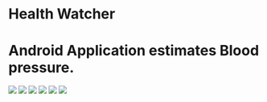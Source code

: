 Health Watcher
===================

Android Application estimates Blood pressure.
===================
![](https://github.com/yangjiekai/Blood-Pressure-App/blob/master/1.png)
![](https://github.com/yangjiekai/Blood-Pressure-App/blob/master/2.png)
![](https://github.com/yangjiekai/Blood-Pressure-App/blob/master/3.PNG)
![](https://github.com/yangjiekai/Blood-Pressure-App/blob/master/4.PNG)
![](https://github.com/yangjiekai/Blood-Pressure-App/blob/master/5.PNG)
![](https://github.com/yangjiekai/Blood-Pressure-App/blob/master/6.PNG)

